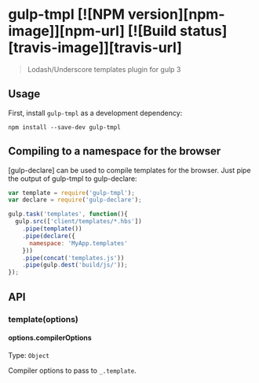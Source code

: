 # gulp-tmpl [![NPM version][npm-image]][npm-url] [![Build status][travis-image]][travis-url]
> Lodash/Underscore templates plugin for gulp 3

## Usage

First, install `gulp-tmpl` as a development dependency:

```shell
npm install --save-dev gulp-tmpl
```

## Compiling to a namespace for the browser

[gulp-declare] can be used to compile templates for the browser. Just pipe the output of gulp-tmpl to gulp-declare:

```javascript
var template = require('gulp-tmpl');
var declare = require('gulp-declare');

gulp.task('templates', function(){
  gulp.src(['client/templates/*.hbs'])
    .pipe(template())
    .pipe(declare({
      namespace: 'MyApp.templates'
    }))
    .pipe(concat('templates.js'))
    .pipe(gulp.dest('build/js/'));
});
```


## API

### template(options)

#### options.compilerOptions
Type: `Object`

Compiler options to pass to `_.template`.
